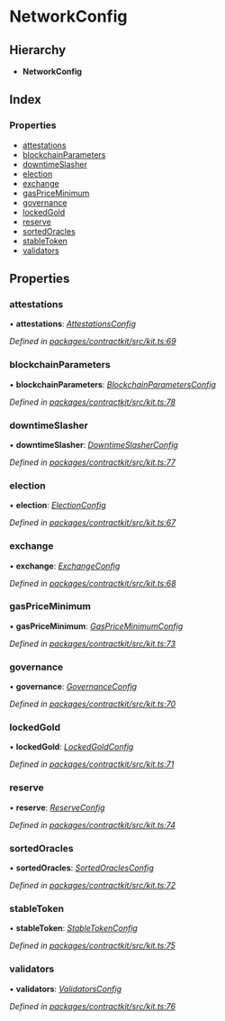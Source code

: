 # NetworkConfig

## Hierarchy

* **NetworkConfig**

## Index

### Properties

* [attestations]()
* [blockchainParameters]()
* [downtimeSlasher]()
* [election]()
* [exchange]()
* [gasPriceMinimum]()
* [governance]()
* [lockedGold]()
* [reserve]()
* [sortedOracles]()
* [stableToken]()
* [validators]()

## Properties

### attestations

• **attestations**: [_AttestationsConfig_]()

_Defined in_ [_packages/contractkit/src/kit.ts:69_](https://github.com/celo-org/celo-monorepo/blob/master/packages/contractkit/src/kit.ts#L69)

### blockchainParameters

• **blockchainParameters**: [_BlockchainParametersConfig_]()

_Defined in_ [_packages/contractkit/src/kit.ts:78_](https://github.com/celo-org/celo-monorepo/blob/master/packages/contractkit/src/kit.ts#L78)

### downtimeSlasher

• **downtimeSlasher**: [_DowntimeSlasherConfig_]()

_Defined in_ [_packages/contractkit/src/kit.ts:77_](https://github.com/celo-org/celo-monorepo/blob/master/packages/contractkit/src/kit.ts#L77)

### election

• **election**: [_ElectionConfig_]()

_Defined in_ [_packages/contractkit/src/kit.ts:67_](https://github.com/celo-org/celo-monorepo/blob/master/packages/contractkit/src/kit.ts#L67)

### exchange

• **exchange**: [_ExchangeConfig_]()

_Defined in_ [_packages/contractkit/src/kit.ts:68_](https://github.com/celo-org/celo-monorepo/blob/master/packages/contractkit/src/kit.ts#L68)

### gasPriceMinimum

• **gasPriceMinimum**: [_GasPriceMinimumConfig_]()

_Defined in_ [_packages/contractkit/src/kit.ts:73_](https://github.com/celo-org/celo-monorepo/blob/master/packages/contractkit/src/kit.ts#L73)

### governance

• **governance**: [_GovernanceConfig_]()

_Defined in_ [_packages/contractkit/src/kit.ts:70_](https://github.com/celo-org/celo-monorepo/blob/master/packages/contractkit/src/kit.ts#L70)

### lockedGold

• **lockedGold**: [_LockedGoldConfig_]()

_Defined in_ [_packages/contractkit/src/kit.ts:71_](https://github.com/celo-org/celo-monorepo/blob/master/packages/contractkit/src/kit.ts#L71)

### reserve

• **reserve**: [_ReserveConfig_]()

_Defined in_ [_packages/contractkit/src/kit.ts:74_](https://github.com/celo-org/celo-monorepo/blob/master/packages/contractkit/src/kit.ts#L74)

### sortedOracles

• **sortedOracles**: [_SortedOraclesConfig_]()

_Defined in_ [_packages/contractkit/src/kit.ts:72_](https://github.com/celo-org/celo-monorepo/blob/master/packages/contractkit/src/kit.ts#L72)

### stableToken

• **stableToken**: [_StableTokenConfig_]()

_Defined in_ [_packages/contractkit/src/kit.ts:75_](https://github.com/celo-org/celo-monorepo/blob/master/packages/contractkit/src/kit.ts#L75)

### validators

• **validators**: [_ValidatorsConfig_]()

_Defined in_ [_packages/contractkit/src/kit.ts:76_](https://github.com/celo-org/celo-monorepo/blob/master/packages/contractkit/src/kit.ts#L76)

